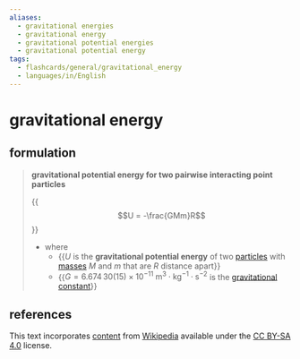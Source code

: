```yaml
---
aliases:
  - gravitational energies
  - gravitational energy
  - gravitational potential energies
  - gravitational potential energy
tags:
  - flashcards/general/gravitational_energy
  - languages/in/English
---
```


# gravitational energy

## formulation

> __gravitational potential energy for two pairwise interacting point particles__
>
> {{$$U = -\frac{GMm}R$$}}
>
> - where
>   - {{$U$ is the __gravitational potential energy__ of two [particles](particle.md) with [masses](mass.md) $M$ and $m$ that are $R$ distance apart}}
>   - {{$G = 6.674\,30(15) \times 10^{−11} \mathrm{\ m^3 \cdot kg^{-1} \cdot s^{−2} }$ is the [gravitational constant](gravitational%20constant.md)}} <!--SR:!2024-03-11,66,310!2024-03-03,59,310!2024-01-23,20,230-->

## references

This text incorporates [content](https://en.wikipedia.org/wiki/gravitational_energy) from [Wikipedia](Wikipedia.md) available under the [CC BY-SA 4.0](https://creativecommons.org/licenses/by-sa/4.0/) license.
